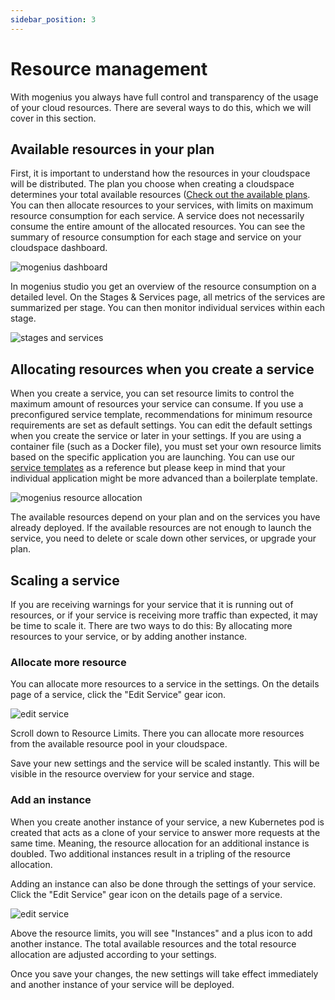 ```yaml
---
sidebar_position: 3
---
```


# Resource management

With mogenius you always have full control and transparency of the usage of your cloud resources. There are several ways to do this, which we will cover in this section.

## Available resources in your plan

First, it is important to understand how the resources in your cloudspace will be distributed. The plan you choose when creating a cloudspace determines your total available resources ([Check out the available plans](./../general/plans-pricing.md). You can then allocate resources to your services, with limits on maximum resource consumption for each service. A service does not necessarily consume the entire amount of the allocated resources. You can see the summary of resource consumption for each stage and service on your cloudspace dashboard.

![mogenius dashboard](https://api.mogenius.com/file/id/61e9457a-abde-4cac-95f8-1bf5d5d4c934)

In mogenius studio you get an overview of the resource consumption on a detailed level. On the Stages & Services page, all metrics of the services are summarized per stage. You can then monitor individual services within each stage.

![stages and services](https://api.mogenius.com/file/id/703866f3-d7ba-4e95-9fae-aed1e0f84f28)


## Allocating resources when you create a service

When you create a service, you can set resource limits to control the maximum amount of resources your service can consume. If you use a preconfigured service template, recommendations for minimum resource requirements are set as default settings. You can edit the default settings when you create the service or later in your settings. 
If you are using a container file (such as a Docker file), you must set your own resource limits based on the specific application you are launching. You can use our [service templates](./../services/index.md) as a reference but please keep in mind that your individual application might be more advanced than a boilerplate template.

![mogenius resource allocation](https://api.mogenius.com/file/id/679ed62d-c653-4b64-b469-f7b78c1d334f)

The available resources depend on your plan and on the services you have already deployed. If the available resources are not enough to launch the service, you need to delete or scale down other services, or upgrade your plan.

## Scaling a service

If you are receiving warnings for your service that it is running out of resources, or if your service is receiving more traffic than expected, it may be time to scale it. There are two ways to do this: By allocating more resources to your service, or by adding another instance.

### Allocate more resource

You can allocate more resources to a service in the settings. On the details page of a service, click the "Edit Service" gear icon.

![edit service](https://api.mogenius.com/file/id/c79e5641-2a3e-46a2-be37-4c965968cf87)

Scroll down to Resource Limits. There you can allocate more resources from the available resource pool in your cloudspace.

Save your new settings and the service will be scaled instantly. This will be visible in the resource overview for your service and stage.

### Add an instance

When you create another instance of your service, a new Kubernetes pod is created that acts as a clone of your service to answer more requests at the same time. Meaning, the resource allocation for an additional instance is doubled. Two additional instances result in a tripling of the resource allocation.

Adding an instance can also be done through the settings of your service. Click the "Edit Service" gear icon on the details page of a service.

![edit service](https://api.mogenius.com/file/id/c79e5641-2a3e-46a2-be37-4c965968cf87)

Above the resource limits, you will see "Instances" and a plus icon to add another instance. The total available resources and the total resource allocation are adjusted according to your settings.

Once you save your changes, the new settings will take effect immediately and another instance of your service will be deployed.